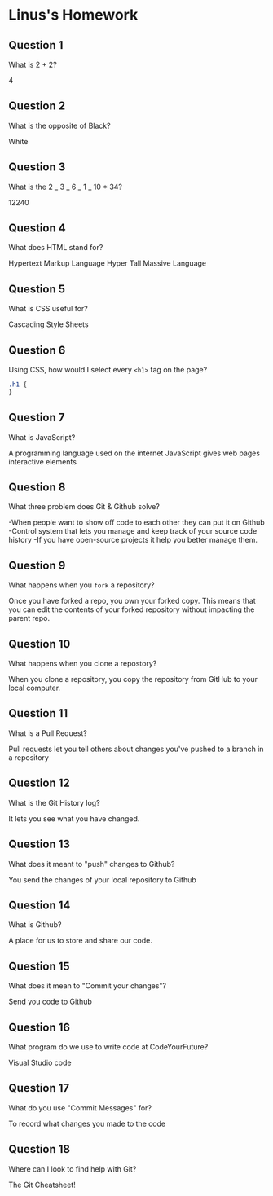 # Linus's Homework

## Question 1

What is 2 + 2?

4

## Question 2

What is the opposite of Black?

White

## Question 3

What is the 2 _ 3 _ 6 _ 1 _ 10 \* 34?

12240

## Question 4

What does HTML stand for?

Hypertext Markup Language
Hyper Tall Massive Language

## Question 5

What is CSS useful for?

Cascading Style Sheets

## Question 6

Using CSS, how would I select every `<h1>` tag on the page?

```css
.h1 {
}
```

## Question 7

What is JavaScript?

A programming language used on the internet
JavaScript gives web pages interactive elements

## Question 8

What three problem does Git & Github solve?

-When people want to show off code to each other they can put it on Github
-Control system that lets you manage and keep track of your source code history
-If you have open-source projects it help you better manage them.

## Question 9

What happens when you `fork` a repository?

Once you have forked a repo, you own your forked copy. This means that you can edit the contents of your forked repository without impacting the parent repo.

## Question 10

What happens when you clone a repostory?

When you clone a repository, you copy the repository from GitHub to your local computer.

## Question 11

What is a Pull Request?

Pull requests let you tell others about changes you've pushed to a branch in a repository

## Question 12

What is the Git History log?

It lets you see what you have changed.

## Question 13

What does it meant to "push" changes to Github?

You send the changes of your local repository to Github

## Question 14

What is Github?

A place for us to store and share our code.

## Question 15

What does it mean to "Commit your changes"?

Send you code to Github

## Question 16

What program do we use to write code at CodeYourFuture?

Visual Studio code

## Question 17

What do you use "Commit Messages" for?

To record what changes you made to the code

## Question 18

Where can I look to find help with Git?

The Git Cheatsheet!
